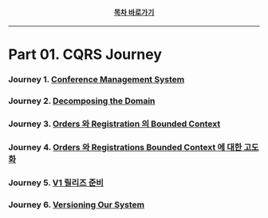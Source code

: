 <div align="center">

#### [목차 바로가기](https://github.com/dhslrl321/cqrs-journey-guide-korean/blob/master/Table%20of%20Contents.md)

</div>

---

# Part 01. CQRS Journey

### Journey 1. [Conference Management System](https://github.com/dhslrl321/cqrs-journey-guide-korean/tree/master/part01-journey/journey01)

### Journey 2. [Decomposing the Domain](https://github.com/dhslrl321/cqrs-journey-guide-korean/tree/master/part01-journey/journey02)

### Journey 3. [Orders 와 Registration 의 Bounded Context](https://github.com/dhslrl321/cqrs-journey-guide-korean/tree/master/part01-journey/journey03)

### Journey 4. [Orders 와 Registrations Bounded Context 에 대한 고도화](https://github.com/dhslrl321/cqrs-journey-guide-korean/tree/master/part01-journey/journey04)

### Journey 5. [V1 릴리즈 준비](https://github.com/dhslrl321/cqrs-journey-guide-korean/tree/master/part01-journey/journey05)

### Journey 6. [Versioning Our System](#)
